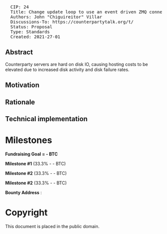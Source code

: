 <pre>
  CIP: 24
  Title: Change update loop to use an event driven ZMQ connector
  Authors: John "Chiguireitor" Villar
  Discussions-To: https://counterpartytalk.org/t/
  Status: Proposal
  Type: Standards
  Created: 2021-27-01
</pre>

## Abstract ##

Counterparty servers are hard on disk IO, causing hosting costs to be elevated
due to increased disk activity and disk failure rates.

## Motivation ##


## Rationale ##


## Technical implementation ##


# Milestones

**Fundraising Goal = - BTC**

**Milestone #1** (33.3% - - BTC)


**Milestone #2** (33.3% - - BTC)


**Milestone #2** (33.3% - - BTC)


**Bounty Address** :

# Copyright

This document is placed in the public domain.
